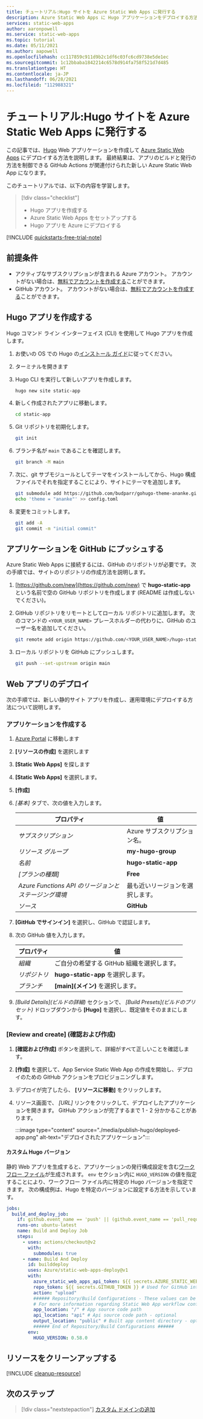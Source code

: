```yaml
---
title: チュートリアル:Hugo サイトを Azure Static Web Apps に発行する
description: Azure Static Web Apps に Hugo アプリケーションをデプロイする方法について説明します。
services: static-web-apps
author: aaronpowell
ms.service: static-web-apps
ms.topic: tutorial
ms.date: 05/11/2021
ms.author: aapowell
ms.openlocfilehash: cc117859c911d9b2c1df6c03fc6cd9738e5de1ec
ms.sourcegitcommit: 1c12bbaba1842214c6578d914fa758f521d7d485
ms.translationtype: HT
ms.contentlocale: ja-JP
ms.lasthandoff: 06/28/2021
ms.locfileid: "112988321"
---
```

# <a name="tutorial-publish-a-hugo-site-to-azure-static-web-apps"></a>チュートリアル:Hugo サイトを Azure Static Web Apps に発行する

この記事では、[Hugo](https://gohugo.io/) Web アプリケーションを作成して [Azure Static Web Apps](overview.md) にデプロイする方法を説明します。 最終結果は、アプリのビルドと発行の方法を制御できる GitHub Actions が関連付けられた新しい Azure Static Web App になります。

このチュートリアルでは、以下の内容を学習します。

> [!div class="checklist"]
>
> - Hugo アプリを作成する
> - Azure Static Web Apps をセットアップする
> - Hugo アプリを Azure にデプロイする

[!INCLUDE [quickstarts-free-trial-note](../../includes/quickstarts-free-trial-note.md)]

## <a name="prerequisites"></a>前提条件

- アクティブなサブスクリプションが含まれる Azure アカウント。 アカウントがない場合は、[無料でアカウントを作成する](https://azure.microsoft.com/free/)ことができます。
- GitHub アカウント。 アカウントがない場合は、[無料でアカウントを作成する](https://github.com/join)ことができます。

## <a name="create-a-hugo-app"></a>Hugo アプリを作成する

Hugo コマンド ライン インターフェイス (CLI) を使用して Hugo アプリを作成します。

1. お使いの OS での Hugo の[インストール ガイド](https://gohugo.io/getting-started/installing/)に従ってください。

1. ターミナルを開きます

1. Hugo CLI を実行して新しいアプリを作成します。

   ```bash
   hugo new site static-app
   ```

1. 新しく作成されたアプリに移動します。

   ```bash
   cd static-app
   ```

1. Git リポジトリを初期化します。

   ```bash
   git init
   ```

1. ブランチ名が `main` であることを確認します。

   ```bash
   git branch -M main
   ```

1. 次に、git サブモジュールとしてテーマをインストールしてから、Hugo 構成ファイルでそれを指定することにより、サイトにテーマを追加します。

   ```bash
   git submodule add https://github.com/budparr/gohugo-theme-ananke.git themes/ananke
   echo 'theme = "ananke"' >> config.toml
   ```

1. 変更をコミットします。

   ```bash
   git add -A
   git commit -m "initial commit"
   ```

## <a name="push-your-application-to-github"></a>アプリケーションを GitHub にプッシュする

Azure Static Web Apps に接続するには、GitHub のリポジトリが必要です。 次の手順では、サイトのリポジトリの作成方法を説明します。

1. [https://github.com/new](https://github.com/new) で **hugo-static-app** という名前で空の GitHub リポジトリを作成します (README は作成しないでください)。

1. GitHub リポジトリをリモートとしてローカル リポジトリに追加します。 次のコマンドの `<YOUR_USER_NAME>` プレースホルダーの代わりに、GitHub のユーザー名を追加してください。

   ```bash
   git remote add origin https://github.com/<YOUR_USER_NAME>/hugo-static-app
   ```

1. ローカル リポジトリを GitHub にプッシュします。

   ```bash
   git push --set-upstream origin main
   ```

## <a name="deploy-your-web-app"></a>Web アプリのデプロイ

次の手順では、新しい静的サイト アプリを作成し、運用環境にデプロイする方法について説明します。

### <a name="create-the-application"></a>アプリケーションを作成する

1. [Azure Portal](https://portal.azure.com) に移動します
1. **[リソースの作成]** を選択します
1. **[Static Web Apps]** を探します
1. **[Static Web Apps]** を選択します。
1. **[作成]**
1. _[基本]_ タブで、次の値を入力します。

    | プロパティ | 値 |
    | --- | --- |
    | _サブスクリプション_ | Azure サブスクリプション名。 |
    | _リソース グループ_ | **my-hugo-group**  |
    | _名前_ | **hugo-static-app** |
    | _[プランの種類]_ | **Free** |
    | _Azure Functions API のリージョンとステージング環境_ | 最も近いリージョンを選択します。 |
    | _ソース_ | **GitHub** |

1. **[GitHub でサインイン]** を選択し、GitHub で認証します。

1. 次の GitHub 値を入力します。

    | プロパティ | 値 |
    | --- | --- |
    | _組織_ | ご自分の希望する GitHub 組織を選択します。 |
    | _リポジトリ_ | **hugo-static-app** を選択します。 |
    | _ブランチ_ | **[main]\(メイン\)** を選択します。 |

1. _[Build Details]\(ビルドの詳細\)_ セクションで、 _[Build Presets]\(ビルドのプリセット\)_ ドロップダウンから **[Hugo]** を選択し、既定値をそのままにします。

### <a name="review-and-create"></a>[Review and create] (確認および作成)

1. **[確認および作成]** ボタンを選択して、詳細がすべて正しいことを確認します。

1. **[作成]** を選択して、App Service Static Web App の作成を開始し、デプロイのための GitHub アクションをプロビジョニングします。

1. デプロイが完了したら、 **[リソースに移動]** をクリックします。

1. リソース画面で、 _[URL]_ リンクをクリックして、デプロイしたアプリケーションを開きます。 GitHub アクションが完了するまで 1 - 2 分かかることがあります。

   :::image type="content" source="./media/publish-hugo/deployed-app.png" alt-text="デプロイされたアプリケーション":::

#### <a name="custom-hugo-version"></a>カスタム Hugo バージョン

静的 Web アプリを生成すると、アプリケーションの発行構成設定を含む[ワークフロー ファイル](./github-actions-workflow.md)が生成されます。 `env` セクション内に `HUGO_VERSION` の値を指定することにより、ワークフロー ファイル内に特定の Hugo バージョンを指定できます。 次の構成例は、Hugo を特定のバージョンに設定する方法を示しています。

```yaml
jobs:
  build_and_deploy_job:
    if: github.event_name == 'push' || (github.event_name == 'pull_request' && github.event.action != 'closed')
    runs-on: ubuntu-latest
    name: Build and Deploy Job
    steps:
      - uses: actions/checkout@v2
        with:
          submodules: true
      - name: Build And Deploy
        id: builddeploy
        uses: Azure/static-web-apps-deploy@v1
        with:
          azure_static_web_apps_api_token: ${{ secrets.AZURE_STATIC_WEB_APPS_API_TOKEN }}
          repo_token: ${{ secrets.GITHUB_TOKEN }} # Used for GitHub integrations (i.e. PR comments)
          action: "upload"
          ###### Repository/Build Configurations - These values can be configured to match you app requirements. ######
          # For more information regarding Static Web App workflow configurations, please visit: https://aka.ms/swaworkflowconfig
          app_location: "/" # App source code path
          api_location: "api" # Api source code path - optional
          output_location: "public" # Built app content directory - optional
          ###### End of Repository/Build Configurations ######
        env:
          HUGO_VERSION: 0.58.0
```

## <a name="clean-up-resources"></a>リソースをクリーンアップする

[!INCLUDE [cleanup-resource](../../includes/static-web-apps-cleanup-resource.md)]

## <a name="next-steps"></a>次のステップ

> [!div class="nextstepaction"]
> [カスタム ドメインの追加](custom-domain.md)
